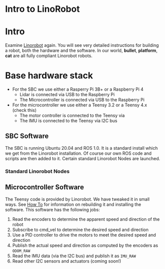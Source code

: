 # Intro to LinoRobot

# Intro

Examine [Linorobot](www.linorobot.org)  again. You will see very detailed instructions for building a robot, both the hardware and the software. In our world, **bullet**, **platform**, **cat** are all fully compliant Linorobot robots. 

# Base hardware stack

* For the SBC we use either a Rasperry Pi 3B+ or a Raspberry Pi 4
    * Lidar is connected via USB to the Raspberry Pi
    * The Microcontroller is connected via USB to the Raspberry Pi
* For the microcontroller we use either a Teensy 3.2 or a Teensy 4.x (check this)
    * The motor controller is connected to the Teensy via
    * The IMU is connected to the Teensy via I2C bus
## SBC Software

The SBC is running Ubuntu 20.04 and ROS 1.0. It is a standard install which we get from the Linorobot installation. Of course our own ROS code and scripts are then added to it. Certain standard Linorobot Nodes are launched.
### Standard Linorobot Nodes


## Microcontroller Software

The Teensy code is provided by Linorobot. We have tweaked it in small ways. See [How To](linorobot/howto.md) for information on rebuilding it and installing the software. This software has the following jobs:

1. Read the encoders to determine the apparent speed and direction of the robot
1. Subscribe to cmd_vel to determine the desired speed and direction
1. Use a PID controller to drive the motors to meet the desired speed and direction
1. Publish the actual speed and direction as computed by the encoders as `ODOM_RAW`
1. Read the IMU data (via the I2C bus) and publish it as `IMU_RAW`
1. Read other I2C sensors and actuators (coming soon!)


